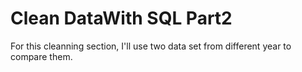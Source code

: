 # Clean DataWith SQL Part2
For this cleanning section, I'll use two data set from different year to compare them.
